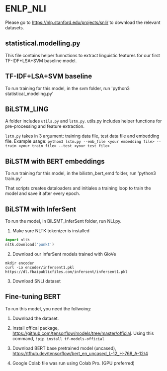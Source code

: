 # ENLP_NLI

Please go to https://nlp.stanford.edu/projects/snli/ to download the relevant datasets. 

## statistical.modelling.py
This file contains helper funnctions to extract linguistic features for our first TF-IDF+LSA+SVM baseline model.

## TF-IDF+LSA+SVM baseline

To run training for this model, in the svm folder, run 'python3 statistical_modeling.py'

## BiLSTM_LING
A folder includes `utils.py` and `lstm.py`. utils.py includes helper functions for pre-processing and feature extraction. 

`lstm.py` takes in 3 argument: training data file, test data file and embedding file. Example usage:
`python3 lstm.py --emb_file <your embedding file> --train <your train file> --test <your test file>`

## BiLSTM with BERT embeddings
To run training for this model, in the bilistm_bert_emd folder, run 'python3 train.py'

That scripts creates dataloaders and initiales a training loop to train the model and save it after every epoch.

## BiLSTM with InferSent
To run the model, in BiLSMT_InferSent folder, run NLI.py.

1. Make sure NLTK tokenizer is installed
  ```python
  import nltk
  nltk.download('punkt')
  ```
2. Download our InferSent models trained with GloVe
  ```
  mkdir encoder
  curl -Lo encoder/infersent1.pkl https://dl.fbaipublicfiles.com/infersent/infersent1.pkl
  ```
3. Download SNLI dataset

## Fine-tuning BERT

To run this model, you need the follwoing:

1. Download the dataset.

2. Install offical package, https://github.com/tensorflow/models/tree/master/official. Using this command, ```!pip install tf-models-official```

3. Download BERT base pretrained model (uncased), https://tfhub.dev/tensorflow/bert_en_uncased_L-12_H-768_A-12/4

4. Google Colab file was run using Colab Pro. (GPU preferred) 
